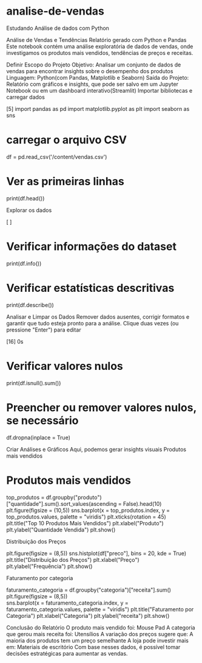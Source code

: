 # analise-de-vendas
Estudando Análise de dados com Python

Análise de Vendas e Tendências
Relatório gerado com Python e Pandas
Este notebook contém uma análise exploratória de dados de vendas, onde investigamos os produtos mais vendidos, tendências de preços e receitas.

Definir Escopo do Projeto
Objetivo: Analisar um conjunto de dados de vendas para encontrar insights sobre o desempenho dos produtos
Linguagem: Python(com Pandas, Matplotlib e Seaborn)
Saída do Projeto: Relatório com gráficos e insights, que pode ser salvo em um Jupyter Notebook ou em um dashboard interativo(Streamlit)
Importar bibliotecas e carregar dados

[5]
import pandas as pd
import matplotlib.pyplot as plt
import seaborn as sns 

# carregar o arquivo CSV
df = pd.read_csv('/content/vendas.csv')

# Ver as primeiras linhas
print(df.head())




Explorar os dados

[ ]
# Verificar informações do dataset
print(df.info())

# Verificar estatísticas descritivas
print(df.describe())

Analisar e Limpar os Dados
Remover dados ausentes, corrigir formatos e garantir que tudo esteja pronto para a análise.
Clique duas vezes (ou pressione "Enter") para editar


[16]
0s
# Verificar valores nulos
print(df.isnull().sum())

# Preencher ou remover valores nulos, se necessário
df.dropna(inplace = True)


Criar Análises e Gráficos
Aqui, podemos gerar insights visuais
Produtos mais vendidos

# Produtos mais vendidos
top_produtos = df.groupby("produto")["quantidade"].sum().sort_values(ascending = False).head(10)
plt.figure(figsize = (10,5))
sns.barplot(x = top_produtos.index, y = top_produtos.values, palette = "viridis")
plt.xticks(rotation = 45)
plt.title("Top 10 Produtos Mais Vendidos")
plt.xlabel("Produto")
plt.ylabel("Quantidade Vendida")
plt.show()

Distribuição dos Preços

plt.figure(figsize = (8,5))
sns.histplot(df["preco"], bins = 20, kde = True)
plt.title("Distribuição dos Preços")
plt.xlabel("Preço")
plt.ylabel("Frequência")
plt.show()

Faturamento por categoria

faturamento_categoria = df.groupby("categoria")["receita"].sum()
plt.figure(figsize = (8,5))  
sns.barplot(x = faturamento_categoria.index, y = faturamento_categoria.values, palette = "viridis")
plt.title("Faturamento por Categoria")
plt.xlabel("Categoria")
plt.ylabel("receita")
plt.show()

Conclusão do Relatório
O produto mais vendido foi: Mouse Pad
A categoria que gerou mais receita foi: Utensílios
A variação dos preços sugere que: A maioria dos produtos tem um preço semelhante
A loja pode investir mais em: Materiais de escritório
Com base nesses dados, é possível tomar decisões estratégicas para aumentar as vendas.



